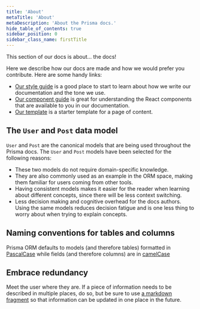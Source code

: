 ```yaml
---
title: 'About'
metaTitle: 'About'
metaDescription: 'About the Prisma docs.'
hide_table_of_contents: true
sidebar_position: 0
sidebar_class_name: firstTitle
---
```


This section of our docs is about... the docs!

Here we describe how our docs are made and how we would prefer you contribute. Here are some handy links:

- [Our style guide](/about/style-guide) is a good place to start to learn about how we write our documentation and the tone we use.
- [Our component guide](/about/docs-components) is great for understanding the React components that are available to you in our documentation.
- [Our template](/about/template) is a starter template for a page of content.

## The `User` and `Post` data model

`User` and `Post` are the canonical models that are being used throughout the Prisma docs. The `User` and `Post` models have been selected for the following reasons:

- These two models do not require domain-specific knowledge.
- They are also commonly used as an example in the ORM space, making them familiar for users coming from other tools.
- Having consistent models makes it easier for the reader when learning about different concepts, since there will be less context switching.
- Less decision making and cognitive overhead for the docs authors. Using the same models reduces decision fatigue and is one less thing to worry about when trying to explain concepts.

## Naming conventions for tables and columns

Prisma ORM defaults to models (and therefore tables) formatted in [PascalCase](https://en.wikipedia.org/wiki/Camel_case) while fields (and therefore columns) are in [camelCase](https://en.wikipedia.org/wiki/Camel_case)

## Embrace redundancy

Meet the user where they are. If a piece of information needs to be described in multiple places, do so, but be sure to use [a markdown fragment](https://docusaurus.io/docs/markdown-features/react#importing-markdown) so that information can be updated in one place in the future.

<!-- Subsections -->
